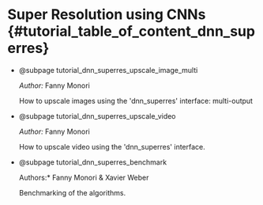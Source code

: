 Super Resolution using CNNs {#tutorial_table_of_content_dnn_superres}
============================

-   @subpage tutorial_dnn_superres_upscale_image_multi

    *Author:* Fanny Monori

    How to upscale images using the 'dnn_superres' interface: multi-output

-   @subpage tutorial_dnn_superres_upscale_video

    *Author:* Fanny Monori

    How to upscale video using the 'dnn_superres' interface.

-   @subpage tutorial_dnn_superres_benchmark

    Authors:* Fanny Monori & Xavier Weber

    Benchmarking of the algorithms.
